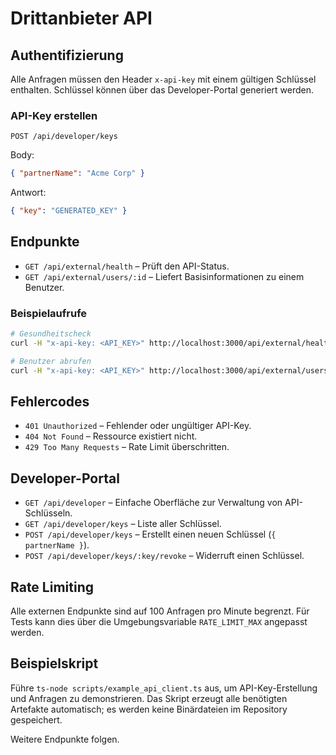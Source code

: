# Drittanbieter API

## Authentifizierung
Alle Anfragen müssen den Header `x-api-key` mit einem gültigen Schlüssel enthalten. Schlüssel können über das Developer-Portal generiert werden.

### API-Key erstellen
`POST /api/developer/keys`

Body:
```json
{ "partnerName": "Acme Corp" }
```

Antwort:
```json
{ "key": "GENERATED_KEY" }
```

## Endpunkte
- `GET /api/external/health` – Prüft den API-Status.
- `GET /api/external/users/:id` – Liefert Basisinformationen zu einem Benutzer.

### Beispielaufrufe
```bash
# Gesundheitscheck
curl -H "x-api-key: <API_KEY>" http://localhost:3000/api/external/health

# Benutzer abrufen
curl -H "x-api-key: <API_KEY>" http://localhost:3000/api/external/users/123
```

## Fehlercodes
- `401 Unauthorized` – Fehlender oder ungültiger API-Key.
- `404 Not Found` – Ressource existiert nicht.
- `429 Too Many Requests` – Rate Limit überschritten.

## Developer-Portal
- `GET /api/developer` – Einfache Oberfläche zur Verwaltung von API-Schlüsseln.
- `GET /api/developer/keys` – Liste aller Schlüssel.
- `POST /api/developer/keys` – Erstellt einen neuen Schlüssel (`{ partnerName }`).
- `POST /api/developer/keys/:key/revoke` – Widerruft einen Schlüssel.

## Rate Limiting
Alle externen Endpunkte sind auf 100 Anfragen pro Minute begrenzt. Für Tests kann dies über die Umgebungsvariable `RATE_LIMIT_MAX` angepasst werden.

## Beispielskript
Führe `ts-node scripts/example_api_client.ts` aus, um API-Key-Erstellung und Anfragen zu demonstrieren. Das Skript erzeugt alle benötigten Artefakte automatisch; es werden keine Binärdateien im Repository gespeichert.

Weitere Endpunkte folgen.

